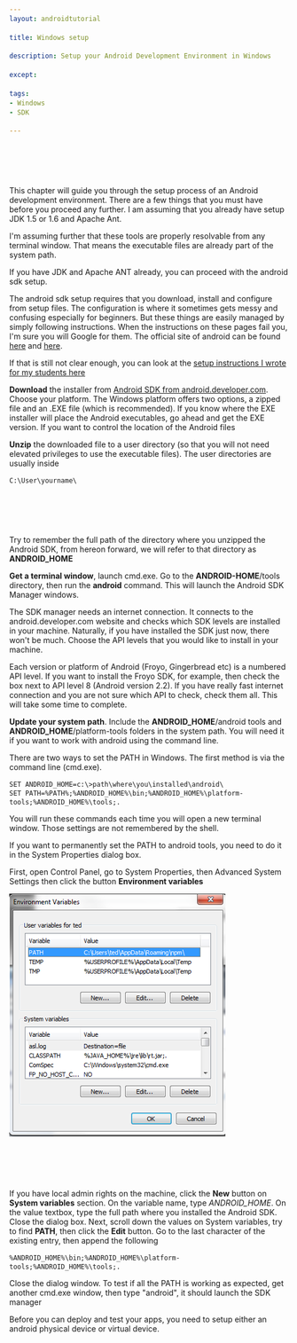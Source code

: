 ```yaml
---
layout: androidtutorial

title: Windows setup

description: Setup your Android Development Environment in Windows 

except:

tags:
- Windows
- SDK

---
```


<script async src="//pagead2.googlesyndication.com/pagead/js/adsbygoogle.js"></script>
<!-- 468pxby60banner -->
<ins class="adsbygoogle"
     style="display:inline-block;width:468px;height:60px"
     data-ad-client="ca-pub-4627957463175380"
     data-ad-slot="5760679882"></ins>
<script>
(adsbygoogle = window.adsbygoogle || []).push({});
</script>

This chapter will guide you through the setup process of an Android development environment.  There are a few things that you must have before you proceed any further. I am assuming that you already have setup JDK 1.5 or 1.6 and Apache Ant.

I'm assuming further that these tools are properly resolvable from any terminal window. That means the executable files are already part of the system path.

If you have JDK and Apache ANT already, you can proceed with the android sdk setup.

The android sdk setup requires that you download, install and configure from setup files. The configuration is where it sometimes gets messy and confusing especially for beginners. But these things are easily managed by simply following instructions. When the instructions on these pages fail you, I'm sure you will Google for them. The official site of android can be found [here](http://developer.android.com/sdk/index.html) and [here](http://developer.android.com/sdk/index.html). 

If that is still not clear enough, you can look at the [setup instructions I wrote for my students here](https://docs.google.com/document/d/1AS8OoJJnRIIyEvi8lG6I8iF0PEt1-UolvQGtVevrJg4/edit?usp=sharing)

**Download** the installer from [Android SDK from android.developer.com]( http://developer.android.com/sdk/index.html ). Choose your platform. The Windows platform offers two options, a zipped file and an .EXE file (which is recommended). If you know where the EXE installer will place the Android executables, go ahead and get the EXE version. If you want to control the location of the Android files

**Unzip** the downloaded file to a user directory (so that you will not need elevated privileges to use the executable files). The user directories are usually inside 

~~~
C:\User\yourname\ 
~~~

<script async src="//pagead2.googlesyndication.com/pagead/js/adsbygoogle.js"></script>
<!-- 468pxby60banner -->
<ins class="adsbygoogle"
     style="display:inline-block;width:468px;height:60px"
     data-ad-client="ca-pub-4627957463175380"
     data-ad-slot="5760679882"></ins>
<script>
(adsbygoogle = window.adsbygoogle || []).push({});
</script>

Try to remember the full path of the directory where you unzipped the Android SDK, from hereon forward, we will refer to that directory as **ANDROID_HOME**

**Get a terminal window**, launch cmd.exe. Go to the **ANDROID-HOME**/tools directory, then run the **android** command. This will launch the Android SDK Manager windows. 

The SDK manager needs an internet connection. It connects to the android.developer.com website and checks which SDK levels are installed in your machine. Naturally, if you have installed the SDK just now, there won't be much. Choose the API levels that you would like to install in your machine.

Each version or platform of Android (Froyo, Gingerbread etc) is a numbered API level. If you want to install the Froyo SDK, for example, then check the box next to API level 8 (Android version 2.2). If you have really fast internet connection and you are not sure which API to check, check them all. This will take some time to complete. 

**Update your system path**. Include the **ANDROID_HOME**/android tools and **ANDROID_HOME**/platform-tools folders in the system path. You will need it if you want to work with android using the command line.

There are two ways to set the PATH in Windows. The first method is via the command line (cmd.exe).

~~~
SET ANDROID_HOME=c:\>path\where\you\installed\android\
SET PATH=%PATH%;%ANDROID_HOME%\bin;%ANDROID_HOME%\platform-tools;%ANDROID_HOME%\tools;.
~~~

You will run these commands each time you will open a new terminal window. Those settings are not remembered by the shell.

If you want to permanently set the PATH to android tools, you need to do it in the System Properties dialog box. 

First, open Control Panel, go to System Properties, then Advanced System Settings then click the button **Environment variables**

<img class="shadow" src="/img/windows-environment-variables.png">

<script async src="//pagead2.googlesyndication.com/pagead/js/adsbygoogle.js"></script>
<!-- 468pxby60banner -->
<ins class="adsbygoogle"
     style="display:inline-block;width:468px;height:60px"
     data-ad-client="ca-pub-4627957463175380"
     data-ad-slot="5760679882"></ins>
<script>
(adsbygoogle = window.adsbygoogle || []).push({});
</script>


If you have local admin rights on the machine, click the **New** button on **System variables** section. On the variable name, type *ANDROID_HOME*. On the value textbox, type the full path where you installed the Android SDK. Close the dialog box. Next, scroll down the values on System variables, try to find **PATH**, then click the **Edit** button. Go to the last character of the existing entry, then append the following

~~~
%ANDROID_HOME%\bin;%ANDROID_HOME%\platform-tools;%ANDROID_HOME%\tools;.
~~~

Close the dialog window. To test if all the PATH is working as expected, get another cmd.exe window, then type "android", it should launch the SDK manager

Before you can deploy and test your apps, you need to setup either an android physical device or virtual device.


